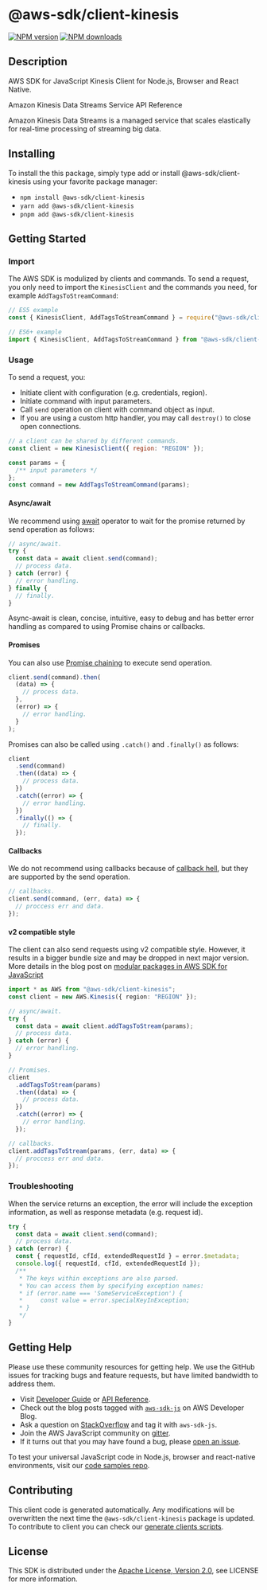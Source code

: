 # @aws-sdk/client-kinesis

[![NPM version](https://img.shields.io/npm/v/@aws-sdk/client-kinesis/latest.svg)](https://www.npmjs.com/package/@aws-sdk/client-kinesis)
[![NPM downloads](https://img.shields.io/npm/dm/@aws-sdk/client-kinesis.svg)](https://www.npmjs.com/package/@aws-sdk/client-kinesis)

## Description

AWS SDK for JavaScript Kinesis Client for Node.js, Browser and React Native.

<fullname>Amazon Kinesis Data Streams Service API Reference</fullname>

<p>Amazon Kinesis Data Streams is a managed service that scales elastically for real-time
processing of streaming big data.</p>

## Installing

To install the this package, simply type add or install @aws-sdk/client-kinesis
using your favorite package manager:

- `npm install @aws-sdk/client-kinesis`
- `yarn add @aws-sdk/client-kinesis`
- `pnpm add @aws-sdk/client-kinesis`

## Getting Started

### Import

The AWS SDK is modulized by clients and commands.
To send a request, you only need to import the `KinesisClient` and
the commands you need, for example `AddTagsToStreamCommand`:

```js
// ES5 example
const { KinesisClient, AddTagsToStreamCommand } = require("@aws-sdk/client-kinesis");
```

```ts
// ES6+ example
import { KinesisClient, AddTagsToStreamCommand } from "@aws-sdk/client-kinesis";
```

### Usage

To send a request, you:

- Initiate client with configuration (e.g. credentials, region).
- Initiate command with input parameters.
- Call `send` operation on client with command object as input.
- If you are using a custom http handler, you may call `destroy()` to close open connections.

```js
// a client can be shared by different commands.
const client = new KinesisClient({ region: "REGION" });

const params = {
  /** input parameters */
};
const command = new AddTagsToStreamCommand(params);
```

#### Async/await

We recommend using [await](https://developer.mozilla.org/en-US/docs/Web/JavaScript/Reference/Operators/await)
operator to wait for the promise returned by send operation as follows:

```js
// async/await.
try {
  const data = await client.send(command);
  // process data.
} catch (error) {
  // error handling.
} finally {
  // finally.
}
```

Async-await is clean, concise, intuitive, easy to debug and has better error handling
as compared to using Promise chains or callbacks.

#### Promises

You can also use [Promise chaining](https://developer.mozilla.org/en-US/docs/Web/JavaScript/Guide/Using_promises#chaining)
to execute send operation.

```js
client.send(command).then(
  (data) => {
    // process data.
  },
  (error) => {
    // error handling.
  }
);
```

Promises can also be called using `.catch()` and `.finally()` as follows:

```js
client
  .send(command)
  .then((data) => {
    // process data.
  })
  .catch((error) => {
    // error handling.
  })
  .finally(() => {
    // finally.
  });
```

#### Callbacks

We do not recommend using callbacks because of [callback hell](http://callbackhell.com/),
but they are supported by the send operation.

```js
// callbacks.
client.send(command, (err, data) => {
  // proccess err and data.
});
```

#### v2 compatible style

The client can also send requests using v2 compatible style.
However, it results in a bigger bundle size and may be dropped in next major version. More details in the blog post
on [modular packages in AWS SDK for JavaScript](https://aws.amazon.com/blogs/developer/modular-packages-in-aws-sdk-for-javascript/)

```ts
import * as AWS from "@aws-sdk/client-kinesis";
const client = new AWS.Kinesis({ region: "REGION" });

// async/await.
try {
  const data = await client.addTagsToStream(params);
  // process data.
} catch (error) {
  // error handling.
}

// Promises.
client
  .addTagsToStream(params)
  .then((data) => {
    // process data.
  })
  .catch((error) => {
    // error handling.
  });

// callbacks.
client.addTagsToStream(params, (err, data) => {
  // proccess err and data.
});
```

### Troubleshooting

When the service returns an exception, the error will include the exception information,
as well as response metadata (e.g. request id).

```js
try {
  const data = await client.send(command);
  // process data.
} catch (error) {
  const { requestId, cfId, extendedRequestId } = error.$metadata;
  console.log({ requestId, cfId, extendedRequestId });
  /**
   * The keys within exceptions are also parsed.
   * You can access them by specifying exception names:
   * if (error.name === 'SomeServiceException') {
   *     const value = error.specialKeyInException;
   * }
   */
}
```

## Getting Help

Please use these community resources for getting help.
We use the GitHub issues for tracking bugs and feature requests, but have limited bandwidth to address them.

- Visit [Developer Guide](https://docs.aws.amazon.com/sdk-for-javascript/v3/developer-guide/welcome.html)
  or [API Reference](https://docs.aws.amazon.com/AWSJavaScriptSDK/v3/latest/index.html).
- Check out the blog posts tagged with [`aws-sdk-js`](https://aws.amazon.com/blogs/developer/tag/aws-sdk-js/)
  on AWS Developer Blog.
- Ask a question on [StackOverflow](https://stackoverflow.com/questions/tagged/aws-sdk-js) and tag it with `aws-sdk-js`.
- Join the AWS JavaScript community on [gitter](https://gitter.im/aws/aws-sdk-js-v3).
- If it turns out that you may have found a bug, please [open an issue](https://github.com/aws/aws-sdk-js-v3/issues/new/choose).

To test your universal JavaScript code in Node.js, browser and react-native environments,
visit our [code samples repo](https://github.com/aws-samples/aws-sdk-js-tests).

## Contributing

This client code is generated automatically. Any modifications will be overwritten the next time the `@aws-sdk/client-kinesis` package is updated.
To contribute to client you can check our [generate clients scripts](https://github.com/aws/aws-sdk-js-v3/tree/main/scripts/generate-clients).

## License

This SDK is distributed under the
[Apache License, Version 2.0](http://www.apache.org/licenses/LICENSE-2.0),
see LICENSE for more information.
